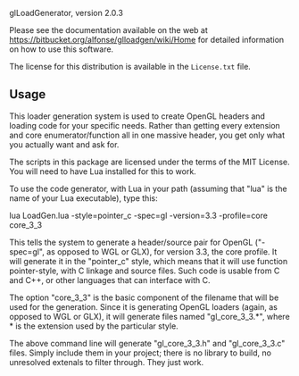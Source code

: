 glLoadGenerator, version 2.0.3


Please see the documentation available on the web at https://bitbucket.org/alfonse/glloadgen/wiki/Home for detailed information on how to use this software.

The license for this distribution is available in the `License.txt` file.


Usage
-----

This loader generation system is used to create OpenGL headers and loading code for your specific needs. Rather than getting every extension and core enumerator/function all in one massive header, you get only what you actually want and ask for.

The scripts in this package are licensed under the terms of the MIT License. You will need to have Lua installed for this to work.

To use the code generator, with Lua in your path (assuming that "lua" is the name of your Lua executable), type this:

 lua LoadGen.lua -style=pointer_c -spec=gl -version=3.3 -profile=core core_3_3

This tells the system to generate a header/source pair for OpenGL ("-spec=gl", as opposed to WGL or GLX), for version 3.3, the core profile. It will generate it in the "pointer_c" style, which means that it will use function pointer-style, with C linkage and source files. Such code is usable from C and C++, or other languages that can interface with C.

The option "core_3_3" is the basic component of the filename that will be used for the generation. Since it is generating OpenGL loaders (again, as opposed to WGL or GLX), it will generate files named "gl_core_3_3.*", where * is the extension used by the particular style.

The above command line will generate "gl_core_3_3.h" and "gl_core_3_3.c" files. Simply include them in your project; there is no library to build, no unresolved extenals to filter through. They just work.
